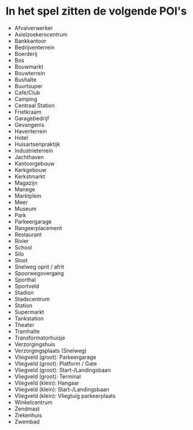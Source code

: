 # In het spel zitten de volgende POI's

- Afvalverwerker
- Asielzoekerscentrum
- Bankkantoor
- Bedrijventerrein
- Boerderij
- Bos
- Bouwmarkt
- Bouwterrein
- Bushalte
- Buurtsuper
- Café/Club
- Camping
- Centraal Station
- Frietkraam
- Garagebedrijf
- Gevangenis
- Haventerrein
- Hotel
- Huisartsenpraktijk
- Industrieterrein
- Jachthaven
- Kantoorgebouw
- Kerkgebouw
- Kerkstmarkt
- Magazijn
- Manege
- Marktplein
- Meer
- Museum
- Park
- Parkeergarage
- Rangeerplacement
- Restaurant
- Rivier
- School
- Silo
- Sloot
- Snelweg oprit / afrit
- Spoorwegovergang
- Sporthal
- Sportveld
- Stadion
- Stadscentrum
- Station
- Supermarkt
- Tankstation
- Theater
- Tramhalte
- Transformatorhuisje
- Verzorgingshuis
- Verzorgingsplaats (Snelweg)
- Vliegveld (groot): Parkeergarage
- Vliegveld (groot): Platform / Gate
- Vliegveld (groot): Start-/Landingsbaan
- Vliegveld (groot): Terminal
- Vliegveld (klein): Hangaar
- Vliegveld (klein): Start-/Landingsbaan
- Vliegveld (klein): Vliegtuig parkeerplaats
- Winkelcentrum
- Zendmast
- Ziekenhuis
- Zwembad
